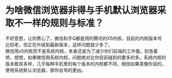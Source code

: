 # 为啥微信浏览器非得与手机默认浏览器采取不一样的规则与标准？

不好意思，让你费心了。微信和手Q都是用的腾讯的X5内核，目前的内核版本号比较老，但正在升级到最新版本，这样问题就少多了。  
微信用x5内核而不是系统内核，本身还是为了减少你们前端的工作量。别急着喷，想想，如果微信用系统内核，问题绝对比你目前碰到的要多的多。系统内核的版本极其多样，几乎每种手机里的每个版本的内核都不同，相信如果真像你说的，使用系统默认浏览器，那你会骂的更凶。